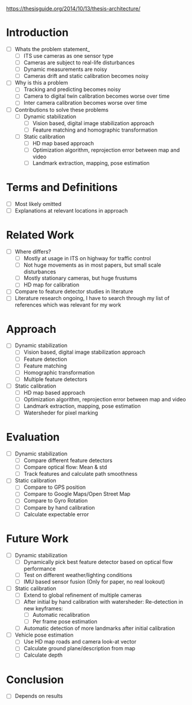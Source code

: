 https://thesisguide.org/2014/10/13/thesis-architecture/

# Introduction
- [ ] Whats the problem statement_
  - [ ] ITS use cameras as one sensor type
  - [ ] Cameras are subject to real-life disturbances
  - [ ] Dynamic measurements are noisy
  - [ ] Cameras drift and static calibration becomes noisy
- [ ] Why is this a problem
  - [ ] Tracking and predicting becomes noisy
  - [ ] Camera to digital twin calibration becomes worse over time
  - [ ] Inter camera calibration becomes worse over time
- [ ] Contributions to solve these problems
  - [ ] Dynamic stabilization
    - [ ] Vision based, digital image stabilization approach
    - [ ] Feature matching and homographic transformation
  - [ ] Static calibration
    - [ ] HD map based approach
    - [ ] Optimization algorithm, reprojection error between map and video 
    - [ ] Landmark extraction, mapping, pose estimation

# Terms and Definitions
- [ ] Most likely omitted
- [ ] Explanations at relevant locations in approach

# Related Work
- [ ] Where differs?
  - [ ] Mostly at usage in ITS on highway for traffic control
  - [ ] Not huge movements as in most papers, but small scale disturbances
  - [ ] Mostly stationary cameras, but huge frustums
  - [ ] HD map for calibration
- [ ] Compare to feature detector studies in literature
- [ ] Literature research ongoing, I have to search through my list of references which was relevant for my work

# Approach
- [ ] Dynamic stabilization
  - [ ] Vision based, digital image stabilization approach
  - [ ] Feature detection
  - [ ] Feature matching
  - [ ] Homographic transformation
  - [ ] Multiple feature detectors  
- [ ] Static calibration
  - [ ] HD map based approach
  - [ ] Optimization algorithm, reprojection error between map and video 
  - [ ] Landmark extraction, mapping, pose estimation
  - [ ] Watersheder for pixel marking

# Evaluation
- [ ] Dynamic stabilization
  - [ ] Compare different feature detectors
  - [ ] Compare optical flow: Mean & std
  - [ ] Track features and calculate path smoothness
- [ ] Static calibration
  - [ ] Compare to GPS position
  - [ ] Compare to Google Maps/Open Street Map
  - [ ] Compare to Gyro Rotation
  - [ ] Compare by hand calibration
  - [ ] Calculate expectable error

# Future Work
- [ ] Dynamic stabilization
  - [ ] Dynamically pick best feature detector based on optical flow performance
  - [ ] Test on different weather/lighting conditions
  - [ ] IMU based sensor fusion (Only for paper, no real lookout)
- [ ] Static calibration
  - [ ] Extend to global refinement of multiple cameras
  - [ ] After initial by hand calibration with watersheder: Re-detection in new keyframes:
    - [ ] Automatic recalibration
    - [ ] Per frame pose estimation
  - [ ] Automatic detection of more landmarks after initial calibration
- [ ] Vehicle pose estimation
  - [ ] Use HD map roads and camera look-at vector
  - [ ] Calculate ground plane/description from map
  - [ ] Calculate depth

# Conclusion
- [ ] Depends on results